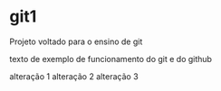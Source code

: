 # git1
Projeto voltado para o ensino de git

texto de exemplo de funcionamento do git e do github

alteração 1
alteração 2
alteração 3
